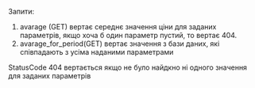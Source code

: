 
Запити:
1. avarage (GET)
 вертає середнє значення ціни для заданих параметрів, якщо хоча б один параметр пустий, то вертає 404.
2. avarage_for_period(GET)
вертає значення з бази даних, які співпадають з усіма наданими параметрами

StatusCode 404 вертається якщо не було найдкно ні одного значення для заданих параметрів

